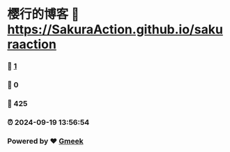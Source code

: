 # 樱行的博客 :link: https://SakuraAction.github.io/sakuraaction 
### :page_facing_up: [1](https://SakuraAction.github.io/sakuraaction/tag.html) 
### :speech_balloon: 0 
### :hibiscus: 425 
### :alarm_clock: 2024-09-19 13:56:54 
### Powered by :heart: [Gmeek](https://github.com/Meekdai/Gmeek)
